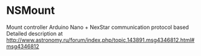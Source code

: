 # NSMount
Mount controller Arduino Nano + NexStar communication protocol based
Detailed description at http://www.astronomy.ru/forum/index.php/topic,143891.msg4346812.html#msg4346812
